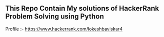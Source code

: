 ## This Repo Contain My solutions of HackerRank Problem Solving using Python

Profile :- https://www.hackerrank.com/lokeshbaviskar4
